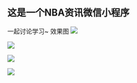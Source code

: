 ## 这是一个NBA资讯微信小程序
 
一起讨论学习~
效果图
![](https://user-gold-cdn.xitu.io/2018/6/6/163d2fb086b6a522?w=319&h=600&f=gif&s=4536756)  

![](https://user-gold-cdn.xitu.io/2018/6/6/163d3051433f336a?w=300&h=600&f=gif&s=4987357)

![](https://user-gold-cdn.xitu.io/2018/6/6/163d3179dc68abca?w=417&h=741&f=gif&s=3378657)

![](https://user-gold-cdn.xitu.io/2018/6/6/163d32961e07c1a1?w=280&h=480&f=gif&s=5205765)


